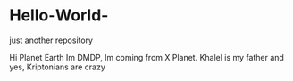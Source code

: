 # Hello-World-
just another repository

Hi Planet Earth
Im DMDP, Im coming from X Planet. Khalel is my father and yes, Kriptonians are crazy
